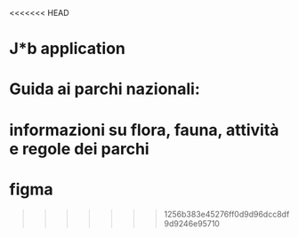 <<<<<<< HEAD
# J*b application

# Guida ai parchi nazionali:
# informazioni su flora, fauna, attività e regole dei parchi

# figma
>>>>>>> 1256b383e45276ff0d9d96dcc8df9d9246e95710